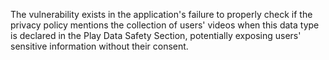 The vulnerability exists in the application's failure to properly check if the privacy policy mentions the collection of users' videos when this data type is declared in the Play Data Safety Section, potentially exposing users' sensitive information without their consent.